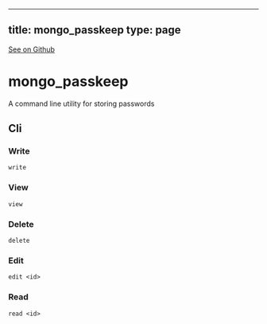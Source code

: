 
---
title: mongo_passkeep
type: page
---

[See on Github](https://github.com/jakeroggenbuck/mongo_passkeep/)

# mongo_passkeep
A command line utility for storing passwords

## Cli

### Write
`write`

### View
`view`

### Delete
`delete`

### Edit
`edit <id>`

### Read
`read <id>`
